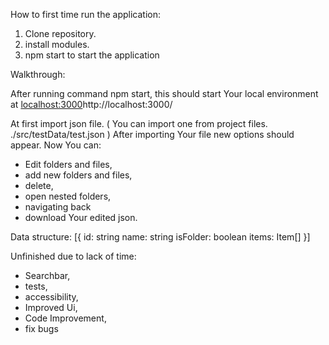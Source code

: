 How to first time run the application:
1. Clone repository.
2. install modules.
3. npm start to start the application


Walkthrough:

After running command npm start, this should start Your local environment at [localhost:3000](http://localhost:3000/)http://localhost:3000/

At first import json file. ( You can import one from project files. ./src/testData/test.json )
After importing Your file new options should appear. 
Now You can:
- Edit folders and files, 
- add new folders and files,
- delete,
- open nested folders,
- navigating back
- download Your edited json.

Data structure:
[{
  id: string
  name: string
  isFolder: boolean
  items: Item[]
}]

Unfinished due to lack of time:
- Searchbar,
- tests,
- accessibility,
- Improved Ui,
- Code Improvement,
- fix bugs
